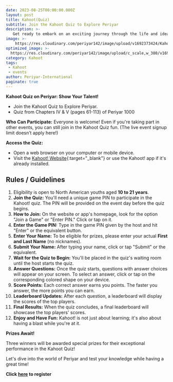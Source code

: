 ```yaml
---
date: 2023-08-25T00:00:00.000Z
layout: post
title: Kahoot(Quiz)
subtitle: Join the Kahoot Quiz to Explore Periyar
description: >-
   Get ready to embark on an exciting journey through the life and ideals of Thanthai Periyar with our engaging Kahoot Quiz!
image: >-
    https://res.cloudinary.com/periyar142/image/upload/v1692373424/Kahoot_xw1old.jpg
optimized_image: >-
  https://res.cloudinary.com/periyar142/image/upload/c_scale,w_380/v1692373424/Kahoot_xw1old.jpg
category: Kahoot
tags:
 - Kahoot
 - events
author: Periyar-International
paginate: true
---
```


**Kahoot Quiz on Periyar: Show Your Talent!**

 - Join the Kahoot Quiz to Explore Periyar.  
 - Quiz from Chapters IV & V (pages 61-113) of Periyar 1000

**Who Can Participate:** Everyone is welcome! Even if you're taking part in other events, you can still join in the Kahoot Quiz fun. (The live event signup limit doesn’t apply here!)

**Access the Quiz:**

- Open a web browser on your computer or mobile device.
- Visit the [Kahoot! Website](https://www.kahoot.com){:target="_blank"} or use the Kahoot! app if it's already installed.

## Rules / Guidelines
1.  Eligibility is open to North American youths aged **10 to 21 years**.
2. **Join the Quiz:** You'll need a unique game PIN to participate in the Kahoot! quiz. The PIN will be provided on the event day before the quiz begins.
3. **How to Join:** On the website or app's homepage, look for the option "Join a Game" or "Enter PIN." Click or tap on it.
4. **Enter the Game PIN:** Type in the game PIN given by the host and hit "Enter" or the equivalent button.
5. **Enter Your Name:** To be eligible for prizes, please enter your actual **First and Last Name** (no nicknames).
6. **Submit Your Name:** After typing your name, click or tap "Submit" or the equivalent.
7. **Wait for the Quiz to Begin:** You'll be placed in the quiz's waiting room until the host starts the quiz.
8. **Answer Questions:** Once the quiz starts, questions with answer choices will appear on your screen. To select an answer, click or tap on the corresponding colored shape on your device.
9. **Score Points:** Each correct answer earns you points. The faster you answer, the more points you can earn.
10. **Leaderboard Updates:** After each question, a leaderboard will display the scores of the top players.
11. **Final Results:** When the quiz concludes, a final leaderboard will showcase the top players' scores.
12. **Enjoy and Have Fun:** Kahoot! is not just about learning; it's also about having a blast while you're at it.


**Prizes Await!**

Three winners will be awarded special prizes for their exceptional performance in the Kahoot Quiz!

Let's dive into the world of Periyar and test your knowledge while having a great time!

**Click [here](/register/) to register**
